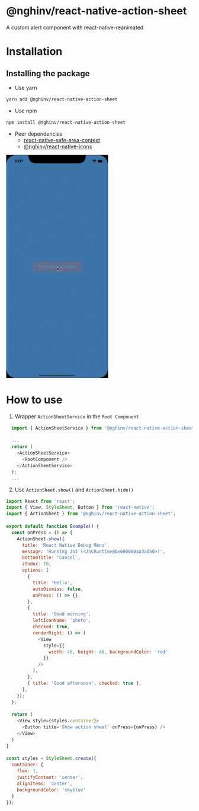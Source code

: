 
# @nghinv/react-native-action-sheet

A custom alert component with react-native-reanimated

# Installation

## Installing the package

* Use yarn

```sh
yarn add @nghinv/react-native-action-sheet
```

* Use npm

```sh
npm install @nghinv/react-native-action-sheet
```

* Peer dependencies 
	- [react-native-safe-area-context](https://github.com/th3rdwave/react-native-safe-area-context)
	- [@nghinv/react-native-icons](https://github.com/nghinv-software/react-native-icons)


<img src="./assets/example.gif" height="600"/>


# How to use

1. Wrapper `ActionSheetService` in the `Root Component`

```javascript
  import { ActionSheetService } from '@nghinv/react-native-action-sheet';

  ...
  return (
    <ActionSheetService>
      <RootComponent />
    </ActionSheetService>
  );
  ...
```

2. Use `ActionSheet.show()` and `ActionSheet.hide()`

```javascript
import React from 'react';
import { View, StyleSheet, Button } from 'react-native';
import { ActionSheet } from '@nghinv/react-native-action-sheet';

export default function Example() {
  const onPress = () => {
    ActionSheet.show({
      title: 'React Native Debug Menu',
      message: 'Running JSI (<JSCRuntime@0x6000003a3ad50>)',
      bottomTitle: 'Cancel',
      zIndex: 10,
      options: [
        {
          title: 'Hello',
          autoDismiss: false,
          onPress: () => {},
        },
        {
          title: 'Good morning',
          leftIconName: 'photo',
          checked: true,
          renderRight: () => (
            <View
              style={{
                width: 40, height: 40, backgroundColor: 'red'
              }}
            />
          ),
        },
        { title: 'Good afternoon', checked: true },
      ],
    });
  };

  return (
    <View style={styles.container}>
      <Button title='Show action sheet' onPress={onPress} />
    </View>
  )
}

const styles = StyleSheet.create({
  container: {
    flex: 1,
    justifyContent: 'center',
    alignItems: 'center',
    backgroundColor: 'skyblue'
  }
});
```